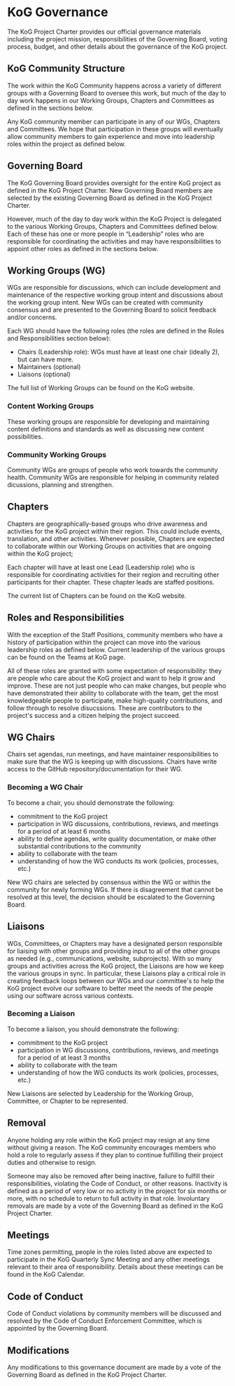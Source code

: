 # KoG Governance
The KoG Project Charter provides our official governance materials including the project mission, responsibilities of the Governing Board, voting process, budget, and other details about the governance of the KoG project.

## KoG Community Structure
The work within the KoG Community happens across a variety of different groups with a Governing Board to oversee this work, but much of the day to day work happens in our Working Groups, Chapters and Committees as defined in the sections below.

Any KoG community member can participate in any of our WGs, Chapters and Committees. We hope that participation in these groups will eventually allow community members to gain experience and move into leadership roles within the project as defined below.

## Governing Board

The KoG Governing Board provides oversight for the entire KoG project as defined in the KoG Project Charter. New Governing Board members are selected by the existing Governing Board as defined in the KoG Project Charter.

However, much of the day to day work within the KoG Project is delegated to the various Working Groups, Chapters and Committees defined below. Each of these has one or more people in “Leadership” roles who are responsible for coordinating the activities and may have responsibilities to appoint other roles as defined in the sections below.

## Working Groups (WG)

WGs are responsible for discussions, which can include development and maintenance of the respective working group intent and discussions about the working group intent. New WGs can be created with community consensus and are presented to the Governing Board to solicit feedback and/or concerns.

Each WG should have the following roles (the roles are defined in the Roles and Responsibilities section below):

- Chairs (Leadership role): WGs must have at least one chair (ideally 2), but can have more.
- Maintainers (optional)
- Liaisons (optional)

The full list of Working Groups can be found on the KoG website.

### Content Working Groups
These working groups are responsible for developing and maintaining content definitions and standards as well as discussing new content possibilities.

### Community Working Groups

Community WGs are groups of people who work towards the community health. Community WGs are responsible for helping in community related dicussions, planning and strengthen.

## Chapters
Chapters are geographically-based groups who drive awareness and activities for the KoG project within their region. This could include events, translation, and other activities. Whenever possible, Chapters are expected to collaborate within our Working Groups on activities that are ongoing within the KoG project;

Each chapter will have at least one Lead (Leadership role) who is responsible for coordinating activities for their region and recruiting other participants for their chapter. These chapter leads are staffed positions.

The current list of Chapters can be found on the KoG website.

## Roles and Responsibilities
With the exception of the Staff Positions, community members who have a history of participation within the project can move into the various leadership roles as defined below. Current leadership of the various groups can be found on the Teams at KoG page.

All of these roles are granted with some expectation of responsibility: they are people who care about the KoG project and want to help it grow and improve. These are not just people who can make changes, but people who have demonstrated their ability to collaborate with the team, get the most knowledgeable people to participate, make high-quality contributions, and follow through to resolve disucssions. These are contributors to the project's success and a citizen helping the project succeed.

## WG Chairs
Chairs set agendas, run meetings, and have maintainer responsibilities to make sure that the WG is keeping up with discussions. Chairs have write access to the GitHub repository/documentation for their WG.

### Becoming a WG Chair
To become a chair, you should demonstrate the following:
- commitment to the KoG project
- participation in WG discussions, contributions, reviews, and meetings for a period of at least 6 months
- ability to define agendas, write quality documentation, or make other substantial contributions to the community
- ability to collaborate with the team
- understanding of how the WG conducts its work (policies, processes, etc.)

New WG chairs are selected by consensus within the WG or within the community for newly forming WGs. If there is disagreement that cannot be resolved at this level, the decision should be escalated to the Governing Board.


## Liaisons
WGs, Committees, or Chapters may have a designated person responsible for liaising with other groups and providing input to all of the other groups as needed (e.g., communications, website, subprojects). With so many groups and activities across the KoG project, the Liaisons are how we keep the various groups in sync. In particular, these Liaisons play a critical role in creating feedback loops between our WGs and our committee's to help the KoG project evolve our software to better meet the needs of the people using our software across various contexts.

### Becoming a Liaison
To become a liaison, you should demonstrate the following:
- commitment to the KoG project
- participation in WG discussions, contributions, reviews, and meetings for a period of at least 3 months
- ability to collaborate with the team
- understanding of how the WG conducts its work (policies, processes, etc.)

New Liaisons are selected by Leadership for the Working Group, Committee, or Chapter to be represented.

## Removal
Anyone holding any role within the KoG project may resign at any time without giving a reason. The KoG community encourages members who hold a role to regularly assess if they plan to continue fulfilling their project duties and otherwise to resign.

Someone may also be removed after being inactive, failure to fulfill their responsibilities, violating the Code of Conduct, or other reasons. Inactivity is defined as a period of very low or no activity in the project for six months or more, with no schedule to return to full activity in that role. Involuntary removals are made by a vote of the Governing Board as defined in the KoG Project Charter.

## Meetings
Time zones permitting, people in the roles listed above are expected to participate in the KoG Quarterly Sync Meeting and any other meetings relevant to their area of responsibility. Details about these meetings can be found in the KoG Calendar.

## Code of Conduct
Code of Conduct violations by community members will be discussed and resolved by the Code of Conduct Enforcement Committee, which is appointed by the Governing Board.

## Modifications
Any modifications to this governance document are made by a vote of the Governing Board as defined in the KoG Project Charter.
